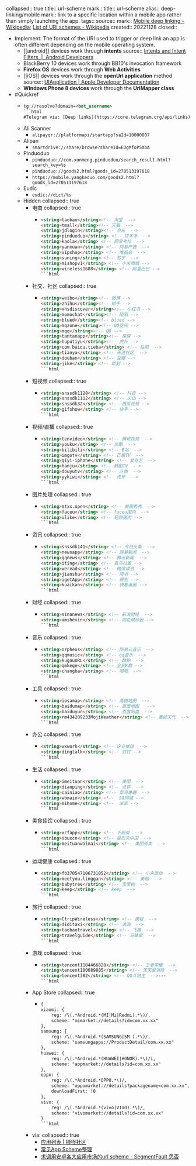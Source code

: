 collapsed:: true
title:: url-scheme
mark::
title:: url-scheme
alias:: deep-linking/mobile
mark:: link to a specific location within a mobile app rather than simply launching the app.
tags::
source::
mark:: [Mobile deep linking - Wikipedia](https://en.wikipedia.org/wiki/Mobile_deep_linking); [List of URI schemes - Wikipedia](https://en.wikipedia.org/wiki/List_of_URI_schemes)
created:: 20221128
closed::
  - Implement: The format of the URI used to trigger or deep link an app is often different depending on the mobile operating system.
    - [[android]] devices work through **intents**
      source:: [Intents and Intent Filters  |  Android Developers](https://developer.android.com/guide/components/intents-filters)
    - BlackBerry 10 devices work through BB10's invocation framework
    - **Firefox OS** devices work through **Web Activities**
    - [[iOS]] devices work through the **openUrl application** method
      source:: [UIApplication | Apple Developer Documentation](https://developer.apple.com/documentation/uikit/uiapplication#jumpTo_37)
    - **Windows Phone 8 devices** work through the **UriMapper class**
- #Quickref
  - ```html
    tg://resolve?domain=<bot_username>
    ```html
    #Telegram via: [Deep links](https://core.telegram.org/api/links)
  - Ali Scanner
    - `alipayqr://platformapi/startapp?saId=10000007`
  - Alipan
    - `smartdrive://share/browse?shareId=EDgMfoP5XbA`
  - Pinduoduo
    - `pinduoduo://com.xunmeng.pinduoduo/search_result.html?search_key=%s`
    - `pinduoduo://goods2.html?goods_id=270513197618`
    - `https://mobile.yangkeduo.com/goods2.html?goods_id=270513197618`
  - Eudic
    - `eudic://dict/%s`
  - Hidden
    collapsed:: true
    - 电商
      collapsed:: true
      - ```html
        <string>taobao</string><!-- 淘宝  -->
        <string>tmall</string><!-- 天猫  -->
        <string>jdlogin</string><!-- 京东  -->
        <string>pinduoduo</string> <!-- 拼多多  -->
        <string>kaola</string> <!-- 网易考拉  -->
        <string>yanxuan</string> <!-- 网易严选  -->
        <string>vipshop</string> <!-- 唯品会  -->
        <string>suning</string> <!-- 苏宁  -->
        <string>mishopv1</string> <!-- 小米商城 -->
        <string>wireless1688</string> <!-- 阿里巴巴 -->
        ```html
    - 社交、社区
      collapsed:: true
      - ```html
        <string>weibo</string><!-- 微博 -->
        <string>zhihu</string><!-- 知乎 -->
        <string>xhsdiscover</string><!-- 小红书 -->
        <string>momochat</string><!-- 陌陌 -->
        <string>blued</string><!-- blued -->
        <string>mqzone</string><!-- QQ空间 -->
        <string>mqq</string><!-- QQ -->
        <string>tantanapp</string><!-- 探探 -->
        <string>huputiyu</string><!-- 虎扑 -->
        <string>com.baidu.tieba</string> <!-- 贴吧  -->
        <string>tianya</string> <!-- 天涯社区  -->
        <string>douban</string> <!-- 豆瓣 -->
        <string>jike</string> <!-- 即刻 -->
        ```html
    - 短视频
      collapsed:: true
      - ```html
        <string>snssdk1128</string> <!-- 抖音 -->
        <string>snssdk1112</string> <!-- 火山 -->
        <string>snssdk32</string> <!-- 西瓜视频 -->
        <string>gifshow</string> <!-- 快手 -->
        ```html
    - 视频/直播
      collapsed:: true
      - ```html
        <string>tenvideo</string> <!-- 腾讯视频  -->
        <string>youku</string> <!-- 优酷  -->
        <string>bilibili</string> <!-- B站  -->
        <string>imgotv</string> <!-- 芒果TV  -->
        <string>qiyi-iphone</string> <!-- 爱奇艺  -->
        <string>hanju</string> <!-- 韩剧TV  -->
        <string>douyutv</string> <!-- 斗鱼  -->
        <string>yykiwi</string> <!-- 虎牙  -->
        ```html
    - 图片处理
      collapsed:: true
      - ```html
        <string>mtxx.open</string> <!-- 美图秀秀  -->
        <string>faceu</string> <!-- faceu国内  -->
        <string>ulike</string> <!-- 轻颜国内 -->
        ```html
    - 资讯
      collapsed:: true
      - ```html
        <string>snssdk141</string> <!-- 今日头条  -->
        <string>newsapp</string> <!-- 网易新闻  -->
        <string>qqnews</string> <!-- 腾讯新闻  -->
        <string>iting</string> <!-- 喜马拉雅 -->
        <string>weread</string> <!-- 微信读书 -->
        <string>jianshu</string> <!-- 简书 -->
        <string>igetApp</string> <!-- 得到 -->
        <string>kuaikan</string> <!-- 快看漫画 -->
        ```html
    - 财经
      collapsed:: true
      - ```html
        <string>sinanews</string> <!-- 新浪财经  -->
        <string>amihexin</string> <!-- 同花顺炒股 -->
        ```html
    - 音乐
      collapsed:: true
      - ```html
        <string>orpheus</string> <!-- 网易云音乐  -->
        <string>qqmusic</string> <!-- qq音乐  -->
        <string>kugouURL</string> <!-- 酷狗  -->
        <string>qmkege</string> <!-- 全民K歌 -->
        <string>changba</string> <!-- 唱吧  -->
        ```html
    - 工具
      collapsed:: true
      - ```html
        <string>iosamap</string> <!-- 高德地图  -->
        <string>baidumap</string> <!-- 百度地图   -->
        <string>baiduyun</string> <!-- 百度网盘  -->
        <string>rm434209233MojiWeather</string> <!-- 墨迹天气  -->
        ```html
    - 办公
      collapsed:: true
      - ```html
        <string>wxwork</string> <!-- 企业微信  -->
        <string>dingtalk</string> <!-- 钉钉 -->
        ```html
    - 生活
      collapsed:: true
      - ```html
        <string>imeituan</string> <!-- 美团  -->
        <string>dianping</string> <!-- 点评  -->
        <string>cainiao</string> <!-- 菜鸟裹裹  -->
        <string>wbmain</string> <!--  58同城 -->
        <string>mihome</string> <!--  米家 -->
        ```html
    - 美食佳饮
      collapsed:: true
      - ```html
        <string>xcfapp</string> <!-- 下厨房  -->
        <string>sbuxcn</string> <!-- 星巴克中国  -->
        <string>meituanwaimai</string> <!-- 美团外卖  -->
        ```html
    - 运动健康
      collapsed:: true
      - ```html
        <string>fb370547106731052</string> <!-- 小米运动  -->
        <string>meetyou.linggan</string> <!-- 美柚  -->
        <string>babytree</string> <!-- 宝宝树  -->
        <string>keep</string> <!-- keep  -->
        ```html
    - 旅行
      collapsed:: true
      - ```html
        <string>CtripWireless</string> <!-- 携程  -->
        <string>diditaxi</string> <!-- 滴滴  -->
        <string>taobaotravel</string> <!-- 飞猪  -->
        <string>travelguide</string> <!-- 马蜂窝  -->
        ```html
    - 游戏
      collapsed:: true
      - ```html
        <string>tencent1104466820</string> <!-- 王者荣耀  -->
        <string>tencent100689805</string> <!-- 天天爱消除  -->
        <string>tencent382</string> <!-- QQ斗地主  -->---
        ```html
    - App Store
      collapsed:: true
      - ```html
        {
        xiaomi: {
            reg: /\(.*Android.*(MI|Mi|Redmi).*\)/,
            scheme: "mimarket://details?id=com.xx.xx"
        },
        samsung: {
            reg: /\(.*Android.*(SAMSUNG|SM-).*\)/,
            scheme: "samsungapps://ProductDetail/com.xx.xx"
        },
        huawei: {
            reg: /\(.*Android.*(HUAWEI|HONOR).*\)/i,
            scheme: "appmarket://details?id=com.xx.xx"
        },
        oppo: {
            reg: /\(.*Android.*OPPO.*\)/,
            scheme: "oppomarket://details?packagename=com.xx.xx",
            downloadFirst: !0
        },
        vivo: {
            reg: /\(.*Android.*(vivo|VIVO).*\)/,
            scheme: "vivomarket://details?id=com.xx.xx"
        }
        ```html
    - via:
      collapsed:: true
      - [应用列表 | 捷径社区](https://sharecuts.cn/apps)
      - [常见App Scheme整理](https://zhuanlan.zhihu.com/p/47837970)
      - [求调用安卓各大应用市场的url scheme - SegmentFault 思否](https://segmentfault.com/q/1010000005116145)